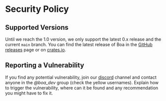 # Security Policy

## Supported Versions

Until we reach the 1.0 version, we only support the latest 0.x release and the current `main`
branch. You can find the latest release of Boa in the [GitHub releases][gh_releases] page or
on [crates.io][crate].

[gh_releases]: https://github.com/boa-dev/boa/releases
[crate]: https://crates.io/crates/boa_engine/versions

## Reporting a Vulnerability

If you find any potential vulnerability, join our [discord](https://discord.gg/tUFFk9Y) channel
and contact anyone in the _@boa_dev_ group (check the yellow usernames). Explain how to trigger
the vulnerability, where can it be found and any recommendation you might have to fix it.
